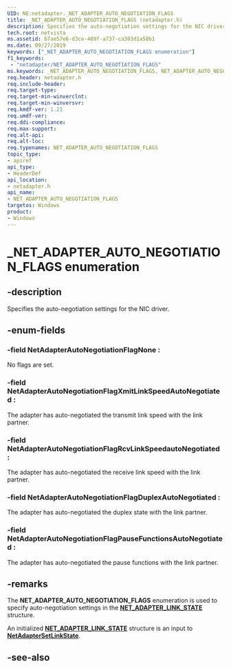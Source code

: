 ```yaml
---
UID: NE:netadapter._NET_ADAPTER_AUTO_NEGOTIATION_FLAGS
title: _NET_ADAPTER_AUTO_NEGOTIATION_FLAGS (netadapter.h)
description: Specifies the auto-negotiation settings for the NIC driver.
tech.root: netvista
ms.assetid: b7ae57e6-d3ce-409f-a737-ca303d1a58b1
ms.date: 09/27/2019
keywords: ["_NET_ADAPTER_AUTO_NEGOTIATION_FLAGS enumeration"]
f1_keywords:
 - "netadapter/NET_ADAPTER_AUTO_NEGOTIATION_FLAGS"
ms.keywords: _NET_ADAPTER_AUTO_NEGOTIATION_FLAGS, NET_ADAPTER_AUTO_NEGOTIATION_FLAGS, 
req.header: netadapter.h
req.include-header:
req.target-type:
req.target-min-winverclnt:
req.target-min-winversvr:
req.kmdf-ver: 1.21
req.umdf-ver:
req.ddi-compliance:
req.max-support:
req.alt-api:
req.alt-loc:
req.typenames: NET_ADAPTER_AUTO_NEGOTIATION_FLAGS
topic_type: 
- apiref
api_type: 
- HeaderDef
api_location:
- netadapter.h
api_name: 
- NET_ADAPTER_AUTO_NEGOTIATION_FLAGS
targetos: Windows
product:
- Windows
---
```


# _NET_ADAPTER_AUTO_NEGOTIATION_FLAGS enumeration

## -description



Specifies the auto-negotiation settings for the NIC driver.

## -enum-fields

### -field NetAdapterAutoNegotiationFlagNone : 

No flags are set.

### -field NetAdapterAutoNegotiationFlagXmitLinkSpeedAutoNegotiated : 

The adapter has auto-negotiated the transmit link speed with the link partner.

### -field NetAdapterAutoNegotiationFlagRcvLinkSpeedautoNegotiated : 

The adapter has auto-negotiated the receive link speed with the link partner.

### -field NetAdapterAutoNegotiationFlagDuplexAutoNegotiated : 

The adapter has auto-negotiated the duplex state with the link partner.

### -field NetAdapterAutoNegotiationFlagPauseFunctionsAutoNegotiated : 

The adapter has auto-negotiated the pause functions with the link partner.

## -remarks

The **NET_ADAPTER_AUTO_NEGOTIATION_FLAGS** enumeration is used to specify auto-negotiation settings in the [**NET_ADAPTER_LINK_STATE**](ns-netadapter-_net_adapter_link_state.md) structure.

An initialized [**NET_ADAPTER_LINK_STATE**](ns-netadapter-_net_adapter_link_state.md) structure is an input to [**NetAdapterSetLinkState**](nf-netadapter-netadaptersetlinkstate.md).

## -see-also
